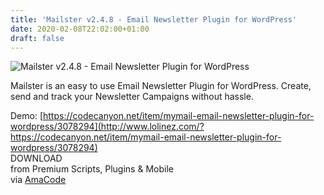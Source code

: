```yaml
---
title: 'Mailster v2.4.8 - Email Newsletter Plugin for WordPress'
date: 2020-02-08T22:02:00+01:00
draft: false
---
```


![Mailster v2.4.8 - Email Newsletter Plugin for WordPress](http://www.codelist.cc/uploads/posts/2019-06/1560615911_mailster-email-newsletter-plugin-for-wordpress.jpg "Mailster v2.4.8 - Email Newsletter Plugin for WordPress")  
  
Mailster is an easy to use Email Newsletter Plugin for WordPress. Create, send and track your Newsletter Campaigns without hassle.  
  
Demo: [https://codecanyon.net/item/mymail-email-newsletter-plugin-for-wordpress/3078294](http://www.lolinez.com/?https://codecanyon.net/item/mymail-email-newsletter-plugin-for-wordpress/3078294)  
DOWNLOAD  
from Premium Scripts, Plugins & Mobile  
via [AmaCode](https://amazcode.ooo)